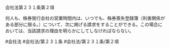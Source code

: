 会社法第２３１条第２項

何人も、株券発行会社の営業時間内は、いつでも、株券喪失登録簿（利害関係がある部分に限る。）について、次に掲げる請求をすることができる。この場合においては、当該請求の理由を明らかにしてしなければならない。

#会社法
#会社法/第２３１条
#会社法/第２３１条/第２項
